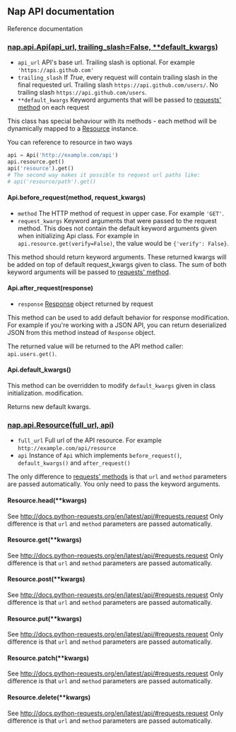 ## Nap API documentation

Reference documentation

### [nap.api.Api(api_url, trailing_slash=False, \*\*default_kwargs)](/nap/api.py)

* `api_url` API's base url. Trailing slash is optional. For example `'https://api.github.com'`
* `trailing_slash` If *True*, every request will contain trailing slash in the final requested url.
    Trailing slash `https://api.github.com/users/`. No trailing slash `https://api.github.com/users`.
* `**default_kwargs` Keyword arguments that will be passed to [requests' method](http://docs.python-requests.org/en/latest/api/#requests.request) on each request

This class has special behaviour with its methods - each method will be dynamically mapped to a [Resource](#napapiresourcefull_url-api) instance.

You can reference to resource in two ways
```python
api = Api('http://example.com/api')
api.resource.get()
api('resource').get()
# The second way makes it possible to request url paths like:
# api('resource/path').get()
```

#### Api.before_request(method, request_kwargs)

* `method` The HTTP method of request in upper case. For example `'GET'`.
* `request_kwargs` Keyword arguments that were passed to the request method. This does not contain the default keyword arguments given when initializing Api class. For example in `api.resource.get(verify=False)`, the value would be `{'verify': False}`.

This method should return keyword arguments. These returned kwargs will be added on top of default request_kwargs given to class. The sum of both keyword arguments will be passed to [requests' method](http://docs.python-requests.org/en/latest/api/#requests.request).

#### Api.after_request(response)

* `response` [Response](http://docs.python-requests.org/en/latest/api/#requests.Response) object returned by request

This method can be used to add default behavior for response modification. For example if you're working with a JSON API, you can return deserialized JSON from this method instead of `Response` object.

The returned value will be returned to the API method caller: `api.users.get()`.

#### Api.default_kwargs()

This method can be overridden to modify `default_kwargs` given in class initialization. modification.

Returns new default kwargs.

### [nap.api.Resource(full_url, api)](/nap/api.py#L75)

* `full_url` Full url of the API resource. For example `http://example.com/api/resource`
* `api` Instance of `Api` which implements `before_request()`, `default_kwargs()` and `after_request()`

The only difference to [requests' methods](http://docs.python-requests.org/en/latest/api/#requests.request) is that `url` and `method` parameters are passed automatically. You only need to pass the keyword arguments.

#### Resource.head(**kwargs)

See http://docs.python-requests.org/en/latest/api/#requests.request
Only difference is that `url` and `method` parameters are passed automatically.

#### Resource.get(**kwargs)

See http://docs.python-requests.org/en/latest/api/#requests.request
Only difference is that `url` and `method` parameters are passed automatically.

#### Resource.post(**kwargs)

See http://docs.python-requests.org/en/latest/api/#requests.request
Only difference is that `url` and `method` parameters are passed automatically.

#### Resource.put(**kwargs)

See http://docs.python-requests.org/en/latest/api/#requests.request
Only difference is that `url` and `method` parameters are passed automatically.

#### Resource.patch(**kwargs)

See http://docs.python-requests.org/en/latest/api/#requests.request
Only difference is that `url` and `method` parameters are passed automatically.

#### Resource.delete(**kwargs)

See http://docs.python-requests.org/en/latest/api/#requests.request
Only difference is that `url` and `method` parameters are passed automatically.
